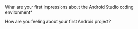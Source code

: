 What are your first impressions about the Android Studio coding environment?

How are you feeling about your first Android project?
